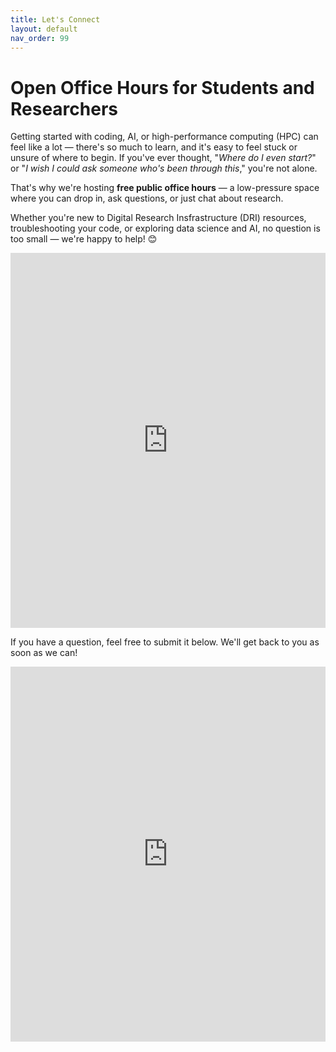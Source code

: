 ```yaml
---
title: Let's Connect   
layout: default 
nav_order: 99
---
```


# Open Office Hours for Students and Researchers 

Getting started with coding, AI, or high-performance computing (HPC) can feel like a lot — there's so much to learn, and it's easy to feel stuck or unsure of where to begin. If you've ever thought, "*_Where do I even start?_*" or "*_I wish I could ask someone who's been through this_*," you're not alone.  

That's why we're hosting **free public office hours** — a low-pressure space where you can drop in, ask questions, or just chat about research. 

Whether you're new to Digital Research Insfrastructure (DRI) resources, troubleshooting your code, or exploring data science and AI, no question is too small — we're happy to help! 😊

<iframe src="https://koalendar.com/e/raise-dri-open-office-hours" width="100%" height="600" style="border: none;"></iframe>

If you have a question, feel free to submit it below. We'll get back to you as soon as we can!

<iframe src="https://forms.gle/Va6KLFNWMLPmHq7z5" width="100%" height="600" frameborder="0" marginheight="0" marginwidth="0"></iframe>


